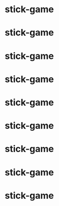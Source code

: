 # stick-game
# stick-game
# stick-game
# stick-game
# stick-game
# stick-game
# stick-game
# stick-game
# stick-game
